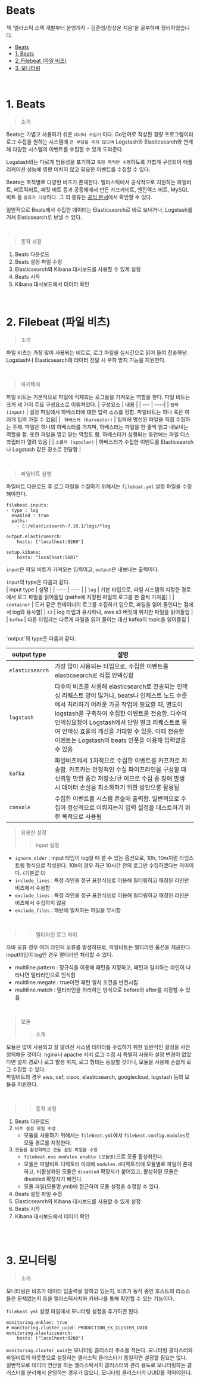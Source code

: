 # Beats
책 '엘라스틱 스택 개발부터 운영까지 - 김준영/정상운 지음'을 공부하며 정리하였습니다.  

- [Beats](#beats)
- [1. Beats](#1-beats)
- [2. Filebeat (파일 비츠)](#2-filebeat--------)
- [3. 모니터링](#3-----)

</br> 

# 1. Beats
> 소개 

Beats는 가볍고 사용하기 쉬운 `데이터 수집기` 이다. Go언어로 작성된 경량 프로그램이라 로그 수집을 원하는 시스템에 `큰 부담을 주지 않으며` Logstash와 Elasticsearch와 연계해 다양한 시스템의 이벤트를 수집할 수 있게 도와준다.  

Logstash와는 다르게 범용성을 포기하고 `특정 목적만 수행`하도록 가볍게 구성되어 애플리케이션 성능에 영향 미치지 않고 필요한 이벤트를 수집할 수 있다.

Beats는 목적별로 다양한 비츠가 존재한다. 엘라스틱에서 공식적으로 지원하는 파일비트, 메트릭비트, 패킷 비트 등과 공동체에서 만든 카프카비트, 엔진엑스 비트, MySQL 비트 등 `종류가 다양`하다. 
그 외 종류는 [공식 문서](https://www.elastic.co/kr/beats/)에서 확인할 수 있다.

일반적으로 Beats에서 수집한 데이터는 Elasticsearch로 바로 보내거나, Logstash를 거쳐 Elaticsearch로 보낼 수 있다.

<br>

> 동작 과정 

1. Beats 다운로드
2. Beats 설정 파일 수정 
3. Elasticsearch와 Kibana 대시보드를 사용할 수 있게 설정
4. Beats 시작
5. Kibana 대시보드에서 데이터 확인 

<br>

# 2. Filebeat (파일 비츠)
> 소개

파일 비츠는 가장 많이 사용되는 비트로, 로그 파일을 실시간으로 읽어 들여 전송하낟. Logstash나 Elasticsearch에 데이터 전달 시 부하 방지 기능을 지원한다. 

<br>

> 아키텍쳐

파일 비트는 기본적으로 파일에 적재되는 로그들을 가져오는 역할을 한다.
파일 비트는 크게 세 가지 주요 구성요소로 이뤄져있다. 
| 구성요소 | 내용 |
| --- | ----|
| `입력(input)` | 설정 파일에서 하베스터에 대한 입력 소스를 정함. 파일비트는 하나 혹은 여러개 입력 가질 수 있음|
| ` 하베스터 (harvester)` | 입력에 명신된 파일을 직접 수집하는 주체. 파일은 하나의 하베스터를 가지며, 하베스터는 파일을 한 줄씩 읽고 내보내는 역할을 함. 또한 파일을 열고 닫는 역할도 함. 하베스터가 실행되는 동안에는 파일 디스크립터가 열려 있음 |
| `스풀러 (spooler)` | 하베스터가 수집한 이벤트를 Elasticsearch나 Logstash 같은 장소로 전달함 |

<br>

> 파일비트 실행

파일비트 다운로드 후 로그 파일을 수집하기 위해서는 `filebeat.yml` 설정 파일을 수정해야한다.

```
filebeat.inputs:
- type : log
  enabled : true
  paths:
    - C:/elasticsearch-7.10.1/logs/*log

output.elasticsearch:
    hosts: ["localhost:9200"]

setup.kibana:
    hosts: "localhost:5601"
```
`input`은 파일 비트가 가져오는 입력이고, `output`은 내보내는 출력이다.

`input`의 type은 다음과 같다.  
| input type | 설명 |
| ---- | ---- |
| `log` | 기본 타입으로, 파일 시스템의 지정한 경로에서 로그 파일을 읽어들임 (paths에 지정된 파일의 로그를 한 줄씩 가져옴) |
| `container` | 도커 같은 컨테이너의 로그를 수집하기 입으로, 파일을 읽어 들인다는 점에서 log와 유사함|
| `s3` | log 타입과 유사하나, aws s3 버킷에 위치한 파일을 읽어들임 |
| `kafka` | 다른 타입과는 다르게 파일을 읽어 들이는 대신 kafka의 topic을 읽어들임 |

<br>
`output`의 type은 다음과 같다.  

| output type | 설명 |
| ---- | ---- |
| `elasticsearch` | 가장 많이 사용되는 타입으로, 수집한 이벤트를 elasticsearch로 직접 인덱싱함 |
| `logstash` | 다수의 비츠를 사용해 elasticsearch로 전송되는 인덱싱 리퀘스트 양이 많거나, beats나 인제스트 노드 수준에서 처리하기 어려운 가공 작업이 필요할 때, 별도이 logstash를 구축하여 수집한 이벤트를 전송함. 다수의 인덱싱요청이 Logstash에서 단일 벌크 리퀘스트로 묶여 인덱싱 효율의 개선을 기대할 수 있음. 이때 전송한 이벤트는 Logstash의 beats 인풋을 이용해 입력받을 수 있음 |
| `kafka` | 파일비츠에서 1차적으로 수집한 이벤트를 카프카로 저송함. 카프카는 안정적인 수집 파이프라인을 구성할 때 신뢰할 만한 중간 저장소/큐 이므로 수집 중 장애 발생 시 데이터 손실을 최소화하기 위한 방안으롱 활용됨|
| `console` | 수집한 이벤트를 시스템 콘솔에 출력함. 일반적으로 수집이 정상적으로 이뤄지는지 입력 설정을 테스트하기 위한 목적으로 사용됨 |

> 유용한 설정 
>> input 설정 
- `ignore_older` : input 타입이 log일 때 쓸 수 있는 옵션으로, 10h, 10m처럼 타임스트링 형식으로 작성한다. 10h의 경우 최근 10시간 전의 로그만 수집하겠다는 의미이다. (기본값 0)
- `include_lines` : 특정 라인을 정규 표현식으로 이용해 필터링하고 매칭된 라인만 비츠에서 수용함
- `exclude_lines` : 특정 라인을 정규 표현식으로 이용해 필터링하고 매칭된 라인은 비츠에서 수집하지 않음
- `exclude_files` : 패턴에 일치하는 파일을 무시함 

<br>  

>> 멀티라인 로그 처리


자바 오류 경우 여러 라인의 오류를 발생하므로, 파일비트는 멀티라인 옵션을 제공한다.  
input타입이 log인 경우 멀티라인 처리할 수 있다.
- multiline.pattern : 정규식을 이용해 패턴을 지정하고, 패턴과 일치하는 라인이 나타나면 멀티라인으로 인식함 
- multiline.megate : true이면 패턴 일치 조건을 반전시킴
- multiline.match : 멀티라인을 처리하는 방식으로 before와 after를 지정할 수 있음 

<br>  

> 모듈 
>> 소개

모듈은 많이 사용되고 잘 알려진 시스템 데이터를 수집하기 위한 일반적인 설정을 사전 정의해둔 것이다. nginx나 apache 서버 로그 수집 시 특별히 사용자 설정 변경이 없었다면 설치 경로나 로그 발생 위치, 로그 형태는 동일할 것이니, 모듈을 사용해 손쉽게 로그 수집할 수 있다.  
파일비트의 경우 aws, cef, cisco, elasticsearch, googlecloud, logstash 등의 모듈을 지원한다. 

<br>  


>> 동작 과정 

1. Beats 다운로드
2. `비트 설정 파일 수정`
    - 모듈을 사용하기 위해서는 `filebeat.yml`에서 `filebeat.config.modules`로 모듈 경로를 지정한다. 
3. `모듈을 활성화하고 모듈 설정 파일을 수정`
    - `filebeat.exe modules enable (모듈명)`으로 모듈 활성화한다.
    - 모듈은 파일비트 디렉토리 아래에 `modules.d`디렉토리에 모듈별로 파일이 존재하고, 비활성화된 모듈은 `disabled` 확장자가 붙어있고, 활성화된 모듈은 disabled 확장자가 빠진다. 
    - 모듈 파일(모듈명.yml)에 접근하여 모듈 설정을 수정할 수 있다.
4. Beats 설정 파일 수정 
5. Elasticsearch와 Kibana 대시보드를 사용할 수 있게 설정
6. Beats 시작
7. Kibana 대시보드에서 데이터 확인 

<br><br>

# 3. 모니터링
> 소개

모니터링은 비츠가 데이터 입출력을 잘하고 있는지, 비츠가 동작 중인 호스트의 리소스들은 문제없는지 등을 엘라스틱서치와 키바나를 통해 확인할 수 있는 기능이다. 

`filebeat.yml` 설정 파일에서 모니터링 설정을 추가하면 된다.
```
monitoring.enbles: true
# monitoring.cluster_uuid: PRODUCTION_EX_CLUSTER_UUID
monitoring.elasticsearch:
    hosts: ["localhost:9200"]
```

`monitoring.cluster_uuid`는 모니터링 클러스터 주소를 적는다. 모니터링 클러스터와 파일비트의 아웃풋으로 설정하는 엘라스틱 클러스터가 동일하면 설정할 필요는 없다.  
일반적으로 데이터 연산을 하는 엘라스틱서치 클러스터와 관리 용도로 모니터링하는 클러스터를 분리해서 운영하는 경우가 많으니, 모니터링 클러스터의 UUID를 적어야한다.